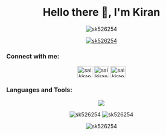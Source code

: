 
<h1 align="center">Hello there 👋, I'm Kiran</h1>
<p align="center"> <img src="https://komarev.com/ghpvc/?username=sk526254&label=Profile%20views&color=0e75b6&style=flat" alt="sk526254" /> </p>

<p align="center"> <a href="https://github.com/ryo-ma/github-profile-trophy"><img src="https://github-profile-trophy.vercel.app/?username=sk526254" alt="sk526254" /></a> </p>

<h3 align="left">Connect with me:</h3>
<p align="center">
<a href="https://linkedin.com/in/saikiran5262/" target="blank"><img align="center" src="https://raw.githubusercontent.com/rahuldkjain/github-profile-readme-generator/master/src/images/icons/Social/linked-in-alt.svg" alt="saikiran5262/" height="30" width="40" /></a>
<a href="https://www.leetcode.com/saikiran_pisini" target="blank"><img align="center" src="https://raw.githubusercontent.com/rahuldkjain/github-profile-readme-generator/master/src/images/icons/Social/leet-code.svg" alt="saikiran_pisini" height="30" width="40" /></a>
<a href="https://instagram.com/saikiran__5262" target="blank"><img align="center" src="https://raw.githubusercontent.com/rahuldkjain/github-profile-readme-generator/master/src/images/icons/Social/instagram.svg" alt="saikiran__5262" height="30" width="40" /></a>
</p>


<h3 align="left">Languages and Tools:</h3>

<p align="center">
  <a href="https://skillicons.dev">
    <img src="https://skillicons.dev/icons?i=c,java,js,html,css,express,nodejs,react,mongodb,mysql,tailwind,bootstrap,git,linux,netlify,heroku,vscode,eclipse&perline=9" />
  </a>
</p>

<p align="center" justify = "center">
<img src="https://github-readme-stats.vercel.app/api/top-langs?username=sk526254&show_icons=true&locale=en&layout=compact" alt="sk526254" />

<img src="https://github-readme-stats.vercel.app/api?username=sk526254&show_icons=true&locale=en" alt="sk526254" />
</p>
<p align="center"><img align="center" src="https://github-readme-streak-stats.herokuapp.com/?user=sk526254&" alt="sk526254" /></p>
